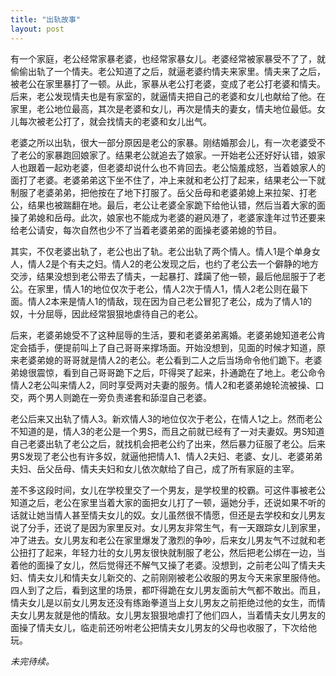 ```yaml
---
title: "出轨故事"
layout: post
---
```


有一个家庭，老公经常家暴老婆，也经常家暴女儿。老婆经常被家暴受不了了，就偷偷出轨了一个情夫。老公知道了之后，就逼老婆约情夫来家里。情夫来了之后，被老公在家里暴打了一顿。从此，家暴从老公打老婆，变成了老公打老婆和情夫。后来，老公发现情夫也是有家室的，就逼情夫把自己的老婆和女儿也献给了他。在家里，老公地位最高，其次是老婆和女儿，再次是情夫的妻女，情夫地位最低。女儿每次被老公打了，就会找情夫的老婆和女儿出气。

老婆之所以出轨，很大一部分原因是老公的家暴。刚结婚那会儿，有一次老婆受不了老公的家暴跑回娘家了。结果老公就追去了娘家。一开始老公还好好认错，娘家人也跟着一起劝老婆，但老婆却说什么也不肯回去。老公恼羞成怒，当着娘家人的面打了老婆。老婆弟弟这下坐不住了，冲上来就和老公打了起来，结果老公一下就制服了老婆弟弟，把他按在了地下打服了。岳父岳母和老婆弟媳上来拉架、打老公，结果也被踹翻在地。最后，老公让老婆全家跪下给他认错，然后当着大家的面操了弟媳和岳母。此次，娘家也不能成为老婆的避风港了，老婆家逢年过节还要来给老公请安，每次自然也少不了当着老婆弟弟的面操老婆弟媳的节目。

其实，不仅老婆出轨了，老公也出了轨。老公出轨了两个情人。情人1是个单身女人，情人2是个有夫之妇。情人2的老公发现之后，也约了老公去一个僻静的地方交涉，结果没想到老公带去了情夫，一起暴打、蹂躏了他一顿，最后他屈服于了老公。在家里，情人1的地位仅次于老公，情人2次于情人1，情人2老公则在最下面。情人2本来是情人1的情敌，现在因为自己老公冒犯了老公，成为了情人1的奴，十分屈辱，因此经常狠狠地虐待自己的老公。

后来，老婆弟媳受不了这种屈辱的生活，要和老婆弟弟离婚。老婆弟媳知道老公肯定会插手，便提前叫上了自己哥哥来撑场面。开始没想到，见面的时候才知道，原来老婆弟媳的哥哥就是情人2的老公。老公看到二人之后当场命令他们跪下。老婆弟媳很震惊，看到自己哥哥跪下之后，吓得哭了起来，扑通跪在了地上。老公命令情人2老公叫来情人2，同时享受两对夫妻的服务。情人2和老婆弟媳轮流被操、口交，两个男人则跪在一旁负责递套和舔湿自己老婆。

老公后来又出轨了情人3。新欢情人3的地位仅次于老公，在情人1之上。然而老公不知道的是，情人3的老公是一个男S，而且之前就已经有了一对夫妻奴。男S知道自己老婆出轨了老公之后，就找机会把老公约了出来，然后暴力征服了老公。后来男S发现了老公也有许多奴，就逼他把情人1、情人2夫妇、老婆、女儿、老婆弟弟夫妇、岳父岳母、情夫夫妇和女儿依次献给了自己，成了所有家庭的主宰。

差不多这段时间，女儿在学校里交了一个男友，是学校里的校霸。可这件事被老公知道之后，老公在家里当着大家的面把女儿打了一顿，逼她分手，还说如果不听的话就让她当情人甚至情夫女儿的奴。女儿虽然很不情愿，但还是去学校和女儿男友说了分手，还说了是因为家里反对。女儿男友非常生气，有一天跟踪女儿到家里，冲了进去。女儿男友和老公在家里爆发了激烈的争吵，后来女儿男友气不过就和老公扭打了起来，年轻力壮的女儿男友很快就制服了老公，然后把老公绑在一边，当着他的面操了女儿，然后觉得还不解气又操了老婆。没想到，之前老公叫了情夫夫妇、情夫女儿和情夫女儿新交的、之前刚刚被老公收服的男友今天来家里服侍他。四人到了之后，看到这里的场景，都吓得跪在女儿男友面前大气都不敢出。而且，情夫女儿是以前女儿男友还没有练跆拳道当上女儿男友之前拒绝过他的女生，而情夫女儿男友就是他的情敌。女儿男友狠狠地虐打了他们四人，当着情夫女儿男友的面操了情夫女儿，临走前还吩咐老公把情夫女儿男友的父母也收服了，下次给他玩。

*未完待续。*

[](老公看着女儿男友这样在自己家作威作福，非常气愤，觉得一定也要让女儿男友尝尝跪在另一个男人脚下的滋味。于是老公就和男S说了这件事。男S当然不能忍受自己的奴被另一个男人玩弄，于是就开始调查女儿男友。虽然女儿男友也通过女儿知道了男S的存在，但男S还是先调查清楚了女儿男友的身份——女儿男友竟然是男S的一个跆拳道学员！)

[](因为老公这段时间越来越忽视老婆，老婆找机会又出轨了情夫2。情夫2也是一个男S，会很残暴地虐老婆。然而老婆很快就发现，情夫2的老婆是女S，情夫2是她的奴。这次，情夫2其实是在女S的授意下找奴下奴。于是，老婆便成为了女S的一个奴下奴。情夫2和女S还渐渐逼着老婆把家里地位比她低的情人2老公、老婆弟弟夫妇、岳父岳母、情夫夫妇和女儿都收成了他们夫妻的奴。)
